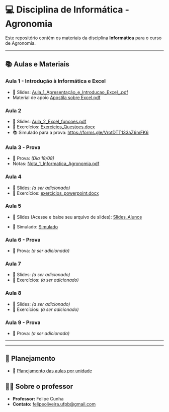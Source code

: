 # 💻 Disciplina de Informática - Agronomia

Este repositório contém os materiais da disciplina **Informática** para o curso de Agronomia.
 
---

## 📚 Aulas e Materiais

### Aula 1 - Introdução à Informática e Excel
- 📎 Slides: [Aula_1_Apresentação_e_Introducao_Excel_.pdf](Aula_1_Apresentação_e_Introducao_Excel_.pdf)
- Material de apoio [Apostila sobre Excel.pdf](ApostilaExcel.pdf)

### Aula 2
- 📎 Slides: [Aula_2_Excel_funcoes.pdf](Aula_2_Excel_funcoes.pdf)
- 📎 Exercícios: [Exercicios_Questoes.docx](Exercicios_Questoes.docx)
- 📚 Simulado para a prova: <https://forms.gle/VrotDTT133aZ6mFK6>

### Aula 3 - Prova
- 📎 Prova: *(Dia 18/08)*
- Notas:  [Nota_1_Informatica_Agronomia.pdf](Nota_1_Informatica_Agronomia.pdf)

### Aula 4
- 📎 Slides: *(a ser adicionado)*
- 📎 Exercícios: [exercicios_powerpoint.docx](exercicios_powerpoint.docx)

### Aula 5
- 📎 Slides (Acesse e baixe seu arquivo de slides): [Slides_Alunos](https://github.com/felipeoliveira-collab/informatica/tree/main/Slides_Alunos)

- 📎 Simulado: [Simulado](https://forms.gle/h4iLKM37ftkut2gDA)

### Aula 6 - Prova
- 📎 Prova: *(a ser adicionada)*

### Aula 7
- 📎 Slides: *(a ser adicionado)*
- 📎 Exercícios: *(a ser adicionado)*

### Aula 8
- 📎 Slides: *(a ser adicionado)*
- 📎 Exercícios: *(a ser adicionado)*

### Aula 9 - Prova
- 📎 Prova: *(a ser adicionada)*

---
---

## 📅 Planejamento
- 📎 [Planejamento das aulas por unidade](Planejamento%20Agronomia.pdf)

## 👨‍🏫 Sobre o professor
- **Professor:** Felipe Cunha  
- **Contato:** felipeoliveira.ufpb@gmail.com
